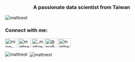 <h3 align="center">A passionate data scientist from Taiwan</h3>

<p align="left"> <img src="https://komarev.com/ghpvc/?username=mattnest" alt="mattnest" /> </p>

<p align="left">
<h3 align="left">Connect with me:</h3>
<a href="https://linkedin.com/in/ming-hsiu (matthew) hu" target="blank"><img align="center" src="https://cdn.jsdelivr.net/npm/simple-icons@3.0.1/icons/linkedin.svg" alt="ming-hsiu (matthew) hu" height="30" width="40" /></a>
<a href="https://kaggle.com/mattnest" target="blank"><img align="center" src="https://cdn.jsdelivr.net/npm/simple-icons@3.0.1/icons/kaggle.svg" alt="mattnest" height="30" width="40" /></a>
<a href="https://instagram.com/_mattnest_" target="blank"><img align="center" src="https://cdn.jsdelivr.net/npm/simple-icons@3.0.1/icons/instagram.svg" alt="_mattnest_" height="30" width="40" /></a>
<a href="https://medium.com/@matthewhu" target="blank"><img align="center" src="https://cdn.jsdelivr.net/npm/simple-icons@3.0.1/icons/medium.svg" alt="@matthewhu" height="30" width="40" /></a>
<a href="https://www.youtube.com/c/matthew hu" target="blank"><img align="center" src="https://cdn.jsdelivr.net/npm/simple-icons@3.0.1/icons/youtube.svg" alt="matthew hu" height="30" width="40" /></a>
</p>

<p><img align="left" src="https://github-readme-stats.vercel.app/api/top-langs/?username=mattnest&layout=compact" alt="mattnest" /></p>

<p>&nbsp;<img align="center" src="https://github-readme-stats.vercel.app/api?username=mattnest&show_icons=true" alt="mattnest" /></p>
